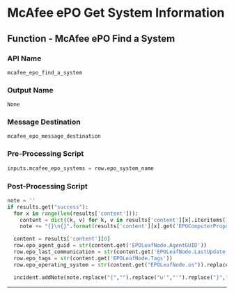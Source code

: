 <!--
    DO NOT MANUALLY EDIT THIS FILE
    THIS FILE IS AUTOMATICALLY GENERATED WITH resilient-sdk codegen
    Generated with resilient-sdk v50.0.151
-->

# McAfee ePO Get System Information

## Function - McAfee ePO Find a System

### API Name
`mcafee_epo_find_a_system`

### Output Name
`None`

### Message Destination
`mcafee_epo_message_destination`

### Pre-Processing Script
```python
inputs.mcafee_epo_systems = row.epo_system_name
```

### Post-Processing Script
```python
note = ''
if results.get("success"):
  for x in range(len(results['content'])):
    content = dict((k, v) for k, v in results['content'][x].iteritems() if v and "N/A" not in str(v))
    note += "{}\n{}".format(results['content'][x].get('EPOComputerProperties.ComputerName'), str(content))

  content = results['content'][0]
  row.epo_agent_guid = str(content.get('EPOLeafNode.AgentGUID'))
  row.epo_last_communication = str(content.get('EPOLeafNode.LastUpdate'))
  row.epo_tags = str(content.get('EPOLeafNode.Tags'))
  row.epo_operating_system = str(content.get("EPOLeafNode.os")).replace("|", " | ")

  incident.addNote(note.replace("{","").replace("u'","'").replace("}","\n\n"))
```

---

